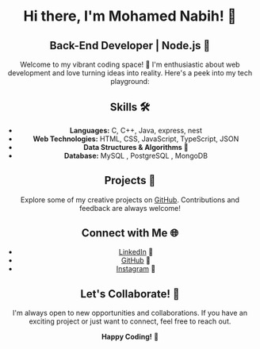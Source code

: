 <div align="center">

# Hi there, I'm Mohamed Nabih! 👋

## Back-End Developer | Node.js 📱

Welcome to my vibrant coding space! 🚀 I'm enthusiastic about web development and love turning ideas into reality. Here's a peek into my tech playground:

## Skills 🛠️

- **Languages:** C, C++, Java, express, nest
- **Web Technologies:** HTML, CSS, JavaScript, TypeScript, JSON
- **Data Structures & Algorithms 🧠**
- **Database:** MySQL , PostgreSQL , MongoDB

## Projects 🚧

Explore some of my creative projects on [GitHub](https://github.com/asereid56). Contributions and feedback are always welcome!

## Connect with Me 🌐

- [LinkedIn](https://www.linkedin.com/in/asereid56/) 💼
- [GitHub](https://github.com/asereid56) 🐙
- [Instagram](https://www.instagram.com/asereid56) 📸

## Let's Collaborate! 🤝

I'm always open to new opportunities and collaborations. If you have an exciting project or just want to connect, feel free to reach out.

**Happy Coding!** 🎉

</div>
